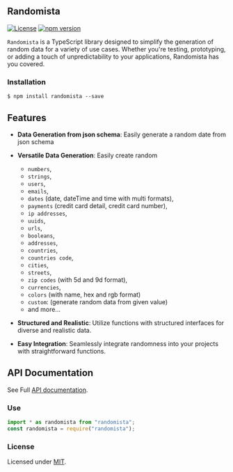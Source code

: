 ## Randomista
[![License](https://img.shields.io/badge/license-MIT-blue.svg)](LICENSE)  [![npm version](https://img.shields.io/badge/version-0.0.1-green.svg)](https://www.npmjs.com/package/randomista)

`Randomista` is a TypeScript library designed to simplify the generation of random data for a variety of use cases. Whether you're testing, prototyping, or adding a touch of unpredictability to your applications, Randomista has you covered.

### Installation
```
$ npm install randomista --save
```
## Features
- **Data Generation from json schema**: Easily generate a random date from json schema
- **Versatile Data Generation**: Easily create random 
  - `numbers`,
  - `strings`,
  - `users`,
  - `emails`,
  - `dates` (date, dateTime and time with multi formats),
  - `payments` (credit card detail, credit card number),
  - `ip addresses`,
  - `uuids`,
  - `urls`,
  - `booleans`,
  - `addresses`,
  - `countries`,
  - `countries code`,
  - `cities`,
  - `streets`,
  - `zip codes` (with 5d and 9d format),
  - `currencies`,
  - `colors` (with name, hex and rgb format)
  - `custom`: (generate random data from given value)
  - and more...


- **Structured and Realistic**: Utilize functions with structured interfaces for diverse and realistic data.

- **Easy Integration**: Seamlessly integrate randomness into your projects with straightforward functions.
  
## API Documentation

See Full [API documentation](https://nabilsliti.github.io/randomista/).

### Use

```js
import * as randomista from "randomista";
const randomista = require("randomista");
```

### License
Licensed under [MIT](./LICENSE).